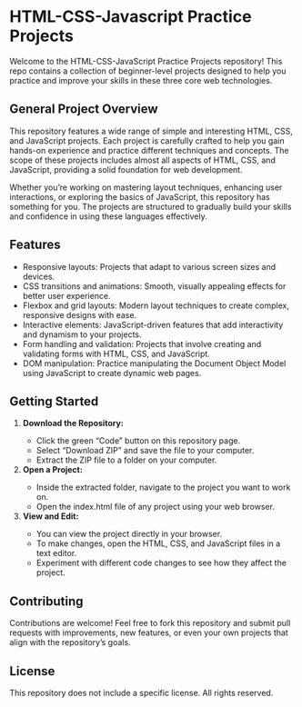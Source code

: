 # HTML-CSS-Javascript Practice Projects

Welcome to the HTML-CSS-JavaScript Practice Projects repository! This repo contains a collection of beginner-level projects designed to help you practice and improve your skills in these three core web technologies.


## General Project Overview

This repository features a wide range of simple and interesting HTML, CSS, and JavaScript projects. Each project is carefully crafted to help you gain hands-on experience and practice different techniques and concepts. The scope of these projects includes almost all aspects of HTML, CSS, and JavaScript, providing a solid foundation for web development.

Whether you’re working on mastering layout techniques, enhancing user interactions, or exploring the basics of JavaScript, this repository has something for you. The projects are structured to gradually build your skills and confidence in using these languages effectively.

## Features
<ul>
	<li>Responsive layouts: Projects that adapt to various screen sizes and devices.</li>
	<li>CSS transitions and animations: Smooth, visually appealing effects for better user experience.</li>
	<li>Flexbox and grid layouts: Modern layout techniques to create complex, responsive designs with ease.</li>
	<li>Interactive elements: JavaScript-driven features that add interactivity and dynamism to your projects.</li>
	<li>Form handling and validation: Projects that involve creating and validating forms with HTML, CSS, and JavaScript.</li>
	<li>DOM manipulation: Practice manipulating the Document Object Model using JavaScript to create dynamic web pages.</li>
</ul>

## Getting Started

<ol>
	<li><b>Download the Repository:</b></li>
	<ul>
		<li>Click the green “Code” button on this repository page.</li>
		<li>Select “Download ZIP” and save the file to your computer.</li>
		<li>Extract the ZIP file to a folder on your computer.</li>
	</ul>
	<li><b>Open a Project:</b></li>
	<ul>
		<li>Inside the extracted folder, navigate to the project you want to work on.</li>
		<li>Open the index.html file of any project using your web browser.</li>
	</ul>
	<li><b>View and Edit:</b></li>
	<ul>
		<li>You can view the project directly in your browser.</li>
		<li>To make changes, open the HTML, CSS, and JavaScript files in a text editor.</li>
		<li>Experiment with different code changes to see how they affect the project.</li>
	</ul>
</ol>

## Contributing

Contributions are welcome! Feel free to fork this repository and submit pull requests with improvements, new features, or even your own projects that align with the repository’s goals.

## License

This repository does not include a specific license. All rights reserved.
